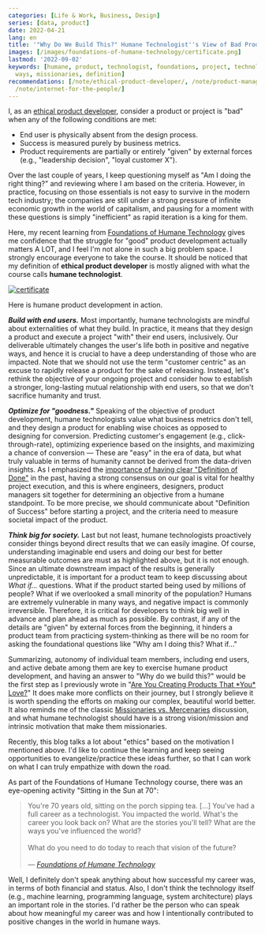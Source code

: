 ```yaml
---
categories: [Life & Work, Business, Design]
series: [data, product]
date: 2022-04-21
lang: en
title: '"Why Do We Build This?" Humane Technologist''s View of Bad Product/Project'
images: [/images/foundations-of-humane-technology/certificate.png]
lastmod: '2022-09-02'
keywords: [humane, product, technologist, foundations, project, technologists, users,
  ways, missionaries, definition]
recommendations: [/note/ethical-product-developer/, /note/product-management-and-bullshit-job/,
  /note/internet-for-the-people/]
---
```


I, as an [ethical product developer](/note/ethical-product-developer/), consider a product or project is "bad" when any of the following conditions are met:

- End user is physically absent from the design process.
- Success is measured purely by business metrics.
- Product requirements are partially or entirely "given" by external forces (e.g., "leadership decision", "loyal customer X").

Over the last couple of years, I keep questioning myself as "Am I doing the right thing?" and reviewing where I am based on the criteria. However, in practice, focusing on those essentials is not easy to survive in the modern tech industry; the companies are still under a strong pressure of infinite economic growth in the world of capitalism, and pausing for a moment with these questions is simply "inefficient" as rapid iteration is a king for them.

Here, my recent learning from [Foundations of Humane Technology](https://www.humanetech.com/course) gives me confidence that the struggle for "good" product development actually matters A LOT, and I feel I'm not alone in such a big problem space. I strongly encourage everyone to take the course. It should be noticed that my definition of **ethical product developer** is mostly aligned with what the course calls **humane technologist**.

[![certificate](/images/foundations-of-humane-technology/certificate.png)](https://www.credential.net/6a8e04df-a235-4861-9465-16ed0eb3927c)

Here is humane product development in action.

***Build with end users.*** Most importantly, humane technologists are mindful about externalities of what they build. In practice, it means that they design a product and execute a project "with" their end users, inclusively. Our deliverable ultimately changes the user's life both in positive and negative ways, and hence it is crucial to have a deep understanding of those who are impacted. Note that we should not use the term "customer centric" as an excuse to rapidly release a product for the sake of releasing. Instead, let's rethink the objective of your ongoing project and consider how to establish a stronger, long-lasting mutual relationship with end users, so that we don't sacrifice humanity and trust.

***Optimize for "goodness."*** Speaking of the objective of product development, humane technologists value what business metrics don't tell, and they design a product for enabling wise choices as opposed to designing for conversion. Predicting customer's engagement (e.g., click-through-rate), optimizing experience based on the insights, and maximizing a chance of conversion &mdash; These are "easy" in the era of data, but what truly valuable in terms of humanity cannot be derived from the data-driven insights. As I emphasized the [importance of having clear "Definition of Done"](/note/definition-of-done/) in the past, having a strong consensus on our goal is vital for healthy project execution, and this is where engineers, designers, product managers sit together for determining an objective from a humane standpoint. To be more precise, we should communicate about "Definition of Success" before starting a project, and the criteria need to measure societal impact of the product.

***Think big for society.*** Last but not least, humane technologists proactively consider things beyond direct results that we can easily imagine. Of course, understanding imaginable end users and doing our best for better measurable outcomes are must as highlighted above, but it is not enough. Since an ultimate downstream impact of the results is generally unpredictable, it is important for a product team to keep discussing about *What if...* questions. What if the product started being used by millions of people? What if we overlooked a small minority of the population? Humans are extremely vulnerable in many ways, and negative impact is commonly irreversible. Therefore, it is critical for developers to think big well in advance and plan ahead as much as possible. By contrast, if any of the details are "given" by external forces from the beginning, it hinders a product team from practicing system-thinking as there will be no room for asking the foundational questions like "Why am I doing this? What if..."

Summarizing, autonomy of individual team members, including end users, and active debate among them are key to exercise humane product development, and having an answer to "Why do we build this?" would be the first step as I previously wrote in "[Are You Creating Products That \*You\* Love?](/note/product-management-and-bullshit-job/)" It does make more conflicts on their journey, but I strongly believe it is worth spending the efforts on making our complex, beautiful world better. It also reminds me of the classic [Missionaries vs. Mercenaries](https://www.svpg.com/missionaries-vs-mercenaries/) discussion, and what humane technologist should have is a strong vision/mission and intrinsic motivation that make them missionaries.

Recently, this blog talks a lot about "ethics" based on the motivation I mentioned above. I'd like to continue the learning and keep seeing opportunities to evangelize/practice these ideas further, so that I can work on what I can truly empathize with down the road.

As part of the Foundations of Humane Technology course, there was an eye-opening activity "Sitting in the Sun at 70":

> You're 70 years old, sitting on the porch sipping tea. [...] You've had a full career as a technologist. You impacted the world. What's the career you look back on? What are the stories you'll tell? What are the ways you've influenced the world?<br/><br/>What do you need to do today to reach that vision of the future?<br/><br/>*&mdash; [Foundations of Humane Technology](https://www.humanetech.com/course)*

Well, I definitely don't speak anything about how successful my career was, in terms of both financial and status. Also, I don't think the technology itself (e.g., machine learning, programming language, system architecture) plays an important role in the stories. I'd rather be the person who can speak about how meaningful my career was and how I intentionally contributed to positive changes in the world in humane ways.
